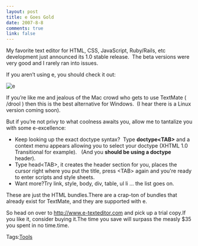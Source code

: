 ```yaml
--- 
layout: post
title: e Goes Gold
date: 2007-8-8
comments: true
link: false
---
```

<div><p>My favorite text editor for HTML, CSS, JavaScript, Ruby/Rails, etc development just announced its 1.0 stable release.&nbsp; The beta versions were very good and I rarely ran into issues.</p><p></p><p>If you aren’t using e, you should check it out:</p><p><img src="/images/image001_.jpg" alt="e"  border="0" /></p><p>If you’re like me and jealous of the Mac crowd who gets to use TextMate ( /drool ) then this is the best alternative for Windows.&nbsp; (I hear there is a Linux version coming soon).</p><p></p><p>But if you’re not privy to what coolness awaits you, allow me to tantalize you with some e-excellence:</p><ul><li>Keep looking up the exact doctype syntax?&nbsp; Type <strong>doctype&lt;TAB&gt;</strong> and a context menu appears allowing you to select your doctype (XHTML 1.0 Transitional for example).&nbsp; &nbsp;(And you <strong>should be using a doctype</strong> header).</li><li>Type head&lt;TAB&gt;, it creates the header section for you, places the cursor right where you put the title, press &lt;TAB&gt; again and you're ready to enter scripts and style sheets.</li><li>Want more?Try link, style, body, div, table, ul li ... the list goes on. </li></ul><p>These are just the HTML bundles.There are a crap-ton of bundles that already exist for TextMate, and they are supported with e.</p><p>So head on over to <a href="http://www.e-texteditor.com/" target="_blank">http://www.e-texteditor.com</a> and pick up a trial copy.If you like it, consider buying it.The time you save will surpass the measly $35 you spent in no time.time.</p><div class="bjtags">Tags:<a rel="tag" href="http://technorati.com/tag/Tools">Tools</a></div></div>
